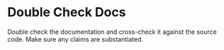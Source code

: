 # Double Check Docs

Double check the documentation and cross-check it against the source code.
Make sure any claims are substantiated.
